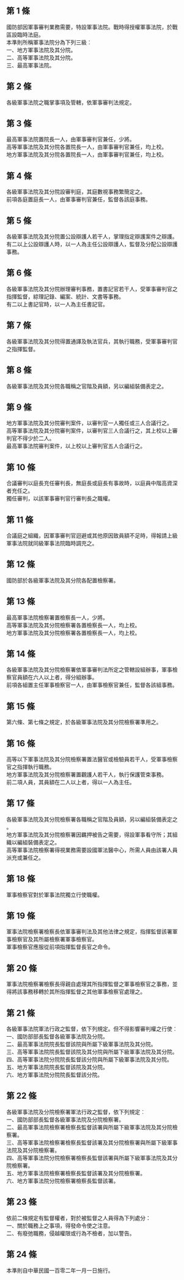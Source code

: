 第 1 條
-------
國防部因軍事審判業務需要，特設軍事法院。戰時得授權軍事法院，於戰  
區設臨時法庭。  
本準則所稱軍事法院分為下列三級︰  
一、地方軍事法院及其分院。  
二、高等軍事法院及其分院。  
三、最高軍事法院。

第 2 條
-------
各級軍事法院之職掌事項及管轄，依軍事審判法規定。

第 3 條
-------
最高軍事法院置院長一人，由軍事審判官兼任，少將。  
高等軍事法院及其分院各置院長一人，由軍事審判官兼任，均上校。  
地方軍事法院及其分院各置院長一人，由軍事審判官兼任，均上校。

第 4 條
-------
各級軍事法院及其分院設審判庭，其庭數視事務繁簡定之。  
前項各庭置庭長一人，由軍事審判官兼任，監督各該庭事務。

第 5 條
-------
各級軍事法院及其分院置公設辯護人若干人，掌理指定辯護案件之辯護。  
有二以上公設辯護人時，以一人為主任公設辯護人，監督及分配公設辯護  
事務。

第 6 條
-------
各級軍事法院及其分院辦理審判事務，置書記官若干人，受軍事審判官之  
指揮監督，綜理記錄、編案、統計、文書等事務。  
有二以上書記官時，以一人為主任書記官。

第 7 條
-------
各級軍事法院及其分院得置通譯及執法官兵，其執行職務，受軍事審判官  
之指揮監督。

第 8 條
-------
各級軍事法院及其分院各職稱之官階及員額，另以編組裝備表定之。

第 9 條
-------
地方軍事法院及其分院審判案件，以審判官一人獨任或三人合議行之。  
高等軍事法院及其分院審判案件，以審判官三人合議行之，其上校以上審  
判官不得少於二人。  
最高軍事法院審判案件，以上校以上審判官五人合議行之。

第 10 條
--------
合議審判以庭長充任審判長，無庭長或庭長有事故時，以庭員中階高資深  
者充任之。  
獨任審判，以該軍事審判官行審判長之職權。

第 11 條
--------
合議庭之組織，因軍事審判官迴避或其他原因致員額不足時，得報請上級  
軍事法院就同級軍事法院臨時調充之。

第 12 條
--------
國防部於各級軍事法院及其分院各配置檢察署。

第 13 條
--------
最高軍事法院檢察署置檢察長一人，少將。  
高等軍事法院及其分院檢察署各置檢察長一人，均上校。  
地方軍事法院及其分院檢察署各置檢察長一人，均上校。

第 14 條
--------
各級軍事法院及其分院檢察署依軍事審判法所定之管轄設組辦事，軍事檢  
察官員額在六人以上者，得分組辦事。  
前項各組置主任軍事檢察官一人，由軍事檢察官兼任，監督各該組事務。

第 15 條
--------
第六條、第七條之規定，於各級軍事法院及其分院檢察署準用之。

第 16 條
--------
高等以下軍事法院及其分院檢察署置法醫官或檢驗員若干人，受軍事檢察  
官之指揮執行職務。  
地方軍事法院及其分院檢察署置觀護人若干人，執行保護管束事務。  
前二項人員，其員額在二人以上者，得以一人為主任。

第 17 條
--------
各級軍事法院及其分院檢察署各職稱之官階及員額，另以編組裝備表定之  
。  
地方軍事法院及其分院檢察署因羈押被告之需要，得設軍事看守所；其組  
織以編組裝備表定之。  
高等軍事法院檢察署得視業務需要設國軍法醫中心，所需人員由該署人員  
派充或兼任之。

第 18 條
--------
軍事檢察官對於軍事法院獨立行使職權。

第 19 條
--------
軍事法院檢察署檢察長依軍事審判法及其他法律之規定，指揮監督該署軍  
事檢察官及其所屬檢察署軍事檢察官。  
軍事檢察官應服從前項指揮監督長官之命令。

第 20 條
--------
軍事法院檢察署檢察長得親自處理其所指揮監督之軍事檢察官之事務，並  
得將該事務移轉於其所指揮監督之其他軍事檢察官處理之。

第 21 條
--------
各級軍事法院軍法行政之監督，依下列規定。但不得影響審判權之行使︰  
一、國防部部長監督各級軍事法院及分院。  
二、最高軍事法院院長監督該院與所屬下級軍事法院及其分院。  
三、高等軍事法院院長監督該院及其分院與所屬下級軍事法院及其分院。  
四、高等軍事法院分院院長監督該分院與所屬下級軍事法院及其分院。  
五、地方軍事法院院長監督該院及其分院。  
六、地方軍事法院分院院長監督該分院。

第 22 條
--------
各級軍事法院及分院檢察署軍法行政之監督，依下列規定︰  
一、國防部部長監督各級軍事法院及分院檢察署。  
二、最高軍事法院檢察署檢察長監督該署與所屬下級軍事法院及其分院檢  
    察署。  
三、高等軍事法院檢察署檢察長監督該署及其分院檢察署與所屬下級軍事  
    法院及其分院檢察署。  
四、高等軍事法院分院檢察署檢察長監督該署與所屬下級軍事法院及其分  
    院檢察署。  
五、地方軍事法院檢察署檢察長監督該署及其分院檢察署。  
六、地方軍事法院分院檢察署檢察長監督該署。

第 23 條
--------
依前二條規定有監督權者，對於被監督之人員得為下列處分：  
一、關於職務上之事項，得發命令使之注意。  
二、有廢弛職務，侵越權限或行為不檢者，加以警告。

第 24 條
--------
本準則自中華民國一百零二年一月一日施行。

